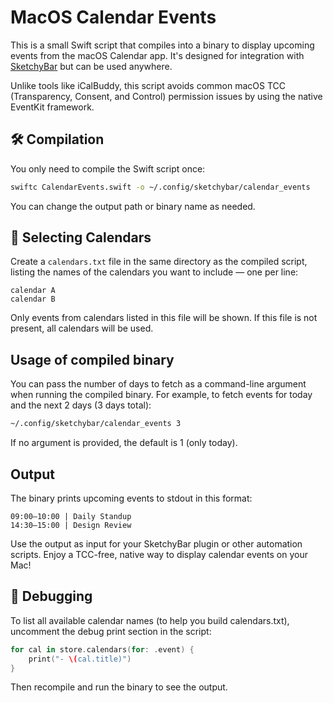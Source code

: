 # MacOS Calendar Events

This is a small Swift script that compiles into a binary to display upcoming events from the macOS Calendar app. It's designed for integration with [SketchyBar](https://github.com/FelixKratz/SketchyBar) but can be used anywhere.

Unlike tools like iCalBuddy, this script avoids common macOS TCC (Transparency, Consent, and Control) permission issues by using the native EventKit framework.

## 🛠️ Compilation

You only need to compile the Swift script once:

```bash
swiftc CalendarEvents.swift -o ~/.config/sketchybar/calendar_events
```

You can change the output path or binary name as needed.

## 🔖 Selecting Calendars

Create a `calendars.txt` file in the same directory as the compiled script, listing the names of the calendars you want to include — one per line:

```text
calendar A
calendar B
```

Only events from calendars listed in this file will be shown. If this file is not present, all calendars will be used.

## Usage of compiled binary

You can pass the number of days to fetch as a command-line argument when running the compiled binary.
For example, to fetch events for today and the next 2 days (3 days total):

```bash
~/.config/sketchybar/calendar_events 3
```

If no argument is provided, the default is 1 (only today).

## Output

The binary prints upcoming events to stdout in this format:

```text
09:00–10:00 | Daily Standup
14:30–15:00 | Design Review
```

Use the output as input for your SketchyBar plugin or other automation scripts. Enjoy a TCC-free, native way to display calendar events on your Mac!

## 🧪 Debugging

To list all available calendar names (to help you build calendars.txt), uncomment the debug print section in the script:

```swift
for cal in store.calendars(for: .event) {
    print("- \(cal.title)")
}
```

Then recompile and run the binary to see the output.
